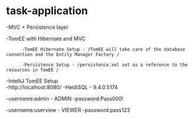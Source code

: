 # task-application

-MVC + Persistence layer

-TomEE with Hibernate and MVC


          -TomEE Hibernate Setup - /TomEE will take care of the database connection and the Entity Manager Factory /
          
          -Persistence Setup - /persistence.xml set as a reference to the resources in TomEE /
          
          
-IntelliJ TomEE Setup  
-http://localhost:8080/
-HeidiSQL - 9.4.0.5174

-username:admin    - ADMIN
-password:Pass000!


-username:userview - VIEWER
-password:pass123


